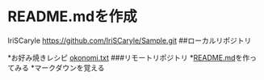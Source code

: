 # README.mdを作成　
IriSCaryle 
<https://github.com/IriSCaryle/Sample.git> 
##ローカルリポジトリ

*お好み焼きレシピ
 [okonomi.txt](https://github.com/IriSCaryle/Sample/blob/master/okonomi.txt)
###リモートリポジトリ
*[README.md]()を作ってみる
*マークダウンを覚える